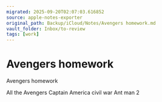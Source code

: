 ```yaml
---
migrated: 2025-09-20T02:07:03.616852
source: apple-notes-exporter
original_path: Backup/iCloud/Notes/Avengers homework.md
vault_folder: Inbox/to-review
tags: [work]
---
```

# Avengers homework

Avengers homework

All the Avengers 
Captain America civil war 
Ant man 2

